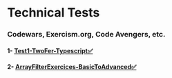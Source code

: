 # Technical Tests
### Codewars, Exercism.org, Code Avengers, etc.
#### 1- [Test1-TwoFer-Typescript✅](https://github.com/maxxcleiton/codewarsExercises/blob/main/Test1-TwoFer-Typescript.js)
#### 2- [ArrayFilterExercices-BasicToAdvanced✅](https://github.com/maxxcleiton/codewarsExercises/blob/main/ArrayFilterExercices-BasicToAdvanced.js)